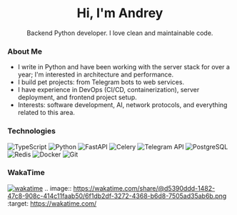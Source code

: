 <h1 align="center">Hi, I'm Andrey</h1>
<p align="center">
Backend Python developer. I love clean and maintainable code.
</p>

### About Me
- I write in Python and have been working with the server stack for over a year; I'm interested in architecture and performance.
- I build pet projects: from Telegram bots to web services.
- I have experience in DevOps (CI/CD, containerization), server deployment, and frontend project setup.
- Interests: software development, AI, network protocols, and everything related to this area.

### Technologies
![TypeScript](https://img.shields.io/badge/TypeScript-3178C6?style=for-the-badge&logo=typescript&logoColor=white)
![Python](https://img.shields.io/badge/Python-3776AB?style=for-the-badge&logo=python&logoColor=white)
![FastAPI](https://img.shields.io/badge/FastAPI-009688?style=for-the-badge&logo=fastapi&logoColor=white)
![Celery](https://img.shields.io/badge/Celery-37814A?style=for-the-badge&logo=celery&logoColor=white)
![Telegram API](https://img.shields.io/badge/Telegram-2CA5E0?style=for-the-badge&logo=telegram&logoColor=white)
![PostgreSQL](https://img.shields.io/badge/PostgreSQL-4169E1?style=for-the-badge&logo=postgresql&logoColor=white)
![Redis](https://img.shields.io/badge/Redis-DC382D?style=for-the-badge&logo=redis&logoColor=white)
![Docker](https://img.shields.io/badge/Docker-2496ED?style=for-the-badge&logo=docker&logoColor=white)
![Git](https://img.shields.io/badge/Git-F05032?style=for-the-badge&logo=git&logoColor=white)

### WakaTime
[![wakatime](https://wakatime.com/badge/user/d5390ddd-1482-47c8-908c-414c11faab50.svg)](https://wakatime.com/@d5390ddd-1482-47c8-908c-414c11faab50)
.. image:: https://wakatime.com/share/@d5390ddd-1482-47c8-908c-414c11faab50/6f1db2df-3272-4368-b6d8-7505ad35ab6b.png
    :target: https://wakatime.com/
